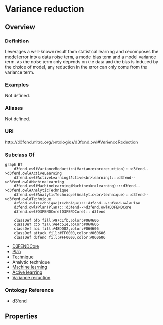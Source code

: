 # Variance reduction

## Overview

### Definition
Leverages a well-known result from statistical learning and decomposes the model error into a data noise term, a model bias term and a model variance term. As the noise term only depends on the data and the bias is induced by the choice of model, any reduction in the error can only come from the variance term.

### Examples
Not defined.

### Aliases
Not defined.

### URI
http://d3fend.mitre.org/ontologies/d3fend.owl#VarianceReduction

### Subclass Of
```mermaid
graph BT
    d3fend.owl#VarianceReduction(Variance<br>reduction):::d3fend-->d3fend.owl#ActiveLearning
    d3fend.owl#ActiveLearning(Active<br>learning):::d3fend-->d3fend.owl#MachineLearning
    d3fend.owl#MachineLearning(Machine<br>learning):::d3fend-->d3fend.owl#AnalyticTechnique
    d3fend.owl#AnalyticTechnique(Analytic<br>technique):::d3fend-->d3fend.owl#Technique
    d3fend.owl#Technique(Technique):::d3fend-->d3fend.owl#Plan
    d3fend.owl#Plan(Plan):::d3fend-->d3fend.owl#D3FENDCore
    d3fend.owl#D3FENDCore(D3FENDCore):::d3fend
    
    classDef bfo fill:#97c1fb,color:#060606
    classDef cco fill:#e4c51e,color:#060606
    classDef abi fill:#48DD82,color:#060606
    classDef attack fill:#FF0000,color:#060606
    classDef d3fend fill:#FF0000,color:#060606
```

- [D3FENDCore](/docs/ontology/reference/model/D3FENDCore/D3FENDCore.md)
- [Plan](/docs/ontology/reference/model/D3FENDCore/Plan/Plan.md)
- [Technique](/docs/ontology/reference/model/D3FENDCore/Plan/Technique/Technique.md)
- [Analytic technique](/docs/ontology/reference/model/D3FENDCore/Plan/Technique/Analytic%20technique/Analytic%20technique.md)
- [Machine learning](/docs/ontology/reference/model/D3FENDCore/Plan/Technique/Analytic%20technique/Machine%20learning/Machine%20learning.md)
- [Active learning](/docs/ontology/reference/model/D3FENDCore/Plan/Technique/Analytic%20technique/Machine%20learning/Active%20learning/Active%20learning.md)
- [Variance reduction](/docs/ontology/reference/model/D3FENDCore/Plan/Technique/Analytic%20technique/Machine%20learning/Active%20learning/Variance%20reduction/Variance%20reduction.md)


### Ontology Reference
- [d3fend](http://d3fend.mitre.org/ontologies/d3fend.owl#)

## Properties
